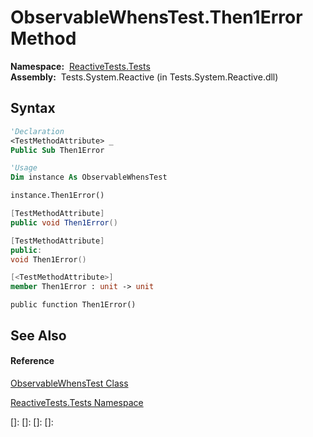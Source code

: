# ObservableWhensTest.Then1Error Method

**Namespace:**  [ReactiveTests.Tests](ReactiveTests.Tests\ReactiveTests.Tests.md)  
**Assembly:**  Tests.System.Reactive (in Tests.System.Reactive.dll)

## Syntax

```vb
'Declaration
<TestMethodAttribute> _
Public Sub Then1Error
```

```vb
'Usage
Dim instance As ObservableWhensTest

instance.Then1Error()
```

```csharp
[TestMethodAttribute]
public void Then1Error()
```

```c++
[TestMethodAttribute]
public:
void Then1Error()
```

```fsharp
[<TestMethodAttribute>]
member Then1Error : unit -> unit 
```

```jscript
public function Then1Error()
```

## See Also

#### Reference

[ObservableWhensTest Class](ObservableWhensTest\ObservableWhensTest.md)

[ReactiveTests.Tests Namespace](ReactiveTests.Tests\ReactiveTests.Tests.md)

[]: 
[]: 
[]: 
[]: 